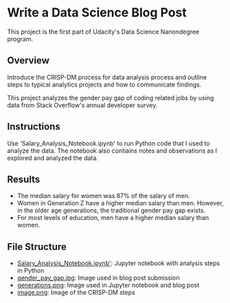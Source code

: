 # Write a Data Science Blog Post

This project is the first part of Udacity's Data Science Nanondegree program.

## Overview
Introduce the CRISP-DM process for data analysis process and outline steps to typical analytics projects and how to communicate findings.

This project analyzes the gender pay gap of coding related jobs by using data from Stack Overflow's annual developer survey.

## Instructions
Use 'Salary_Analysis_Notebook.ipynb' to run Python code that I used to analyze the data. The notebook also contiains notes and observations as I explored and analyzed the data.

## Results
- The median salary for women was 87% of the salary of men. 
- Women in Generation Z have a higher median salary than men. However, in the older age generations, the traditional gender pay gap exists.
- For most levels of education, men have a higher median salary than women.

## File Structure
- <u>Salary_Analysis_Notebook.ipynb'</u>: Jupyter notebook with analysis steps in Python
- <u>gender_pay_gap.jpg</u>: Image used in blog post submission
- <u>generations.png</u>: Image used in Jupyter notebook and blog post
- <u>image.png</u>: Image of the CRISP-DM steps
